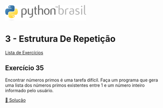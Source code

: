 ![pythonbrasil_logo](../../logo_pythonBrasil.png)

# 3 - Estrutura De Repetição 
[Lista de Exercícios](../../README.md)

## Exercício 35

Encontrar números primos é uma tarefa difícil. Faça um programa que gera uma lista dos números primos existentes entre 1 e um número inteiro informado pelo usuário.

[:page_with_curl: Solução](__init__.py)
